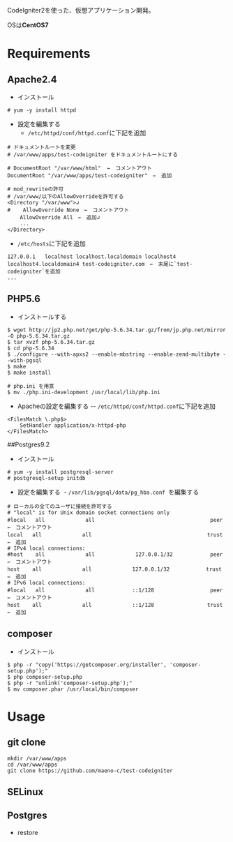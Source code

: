 
CodeIgniter2を使った、仮想アプリケーション開発。

OSは**CentOS7**

# Requirements

## Apache2.4

- インストール
```
# yum -y install httpd
```
- 設定を編集する
  - `/etc/httpd/conf/httpd.conf`に下記を追加
```
# ドキュメントルートを変更
# /var/www/apps/test-codeigniter をドキュメントルートにする

# DocumentRoot "/var/www/html"  ←　コメントアウト
DocumentRoot "/var/www/apps/test-codeigniter"　←　追加 

# mod_rewriteの許可
# /var/www/以下のAllowOverrideを許可する
<Directory "/var/www">↲
#    AllowOverride None　←　コメントアウト
    AllowOverride All　←　追加↲
    ...
</Directory>
```
- `/etc/hosts`に下記を追加
```
127.0.0.1   localhost localhost.localdomain localhost4 localhost4.localdomain4 test-codeigniter.com　←　末尾に`test-codeigniter`を追加
...
```
  

## PHP5.6
- インストールする
```
$ wget http://jp2.php.net/get/php-5.6.34.tar.gz/from/jp.php.net/mirror -O php-5.6.34.tar.gz
$ tar xvzf php-5.6.34.tar.gz
$ cd php-5.6.34
$ ./configure --with-apxs2 --enable-mbstring --enable-zend-multibyte --with-pgsql 
$ make
$ make install

# php.ini を用意
$ mv ./php.ini-development /usr/local/lib/php.ini   
```

- Apacheの設定を編集する
-- `/etc/httpd/conf/httpd.conf`に下記を追加
```
<FilesMatch \.php$>
    SetHandler application/x-httpd-php
</FilesMatch>
```
##Postgres9.2
- インストール
```
# yum -y install postgresql-server
# postgresql-setup initdb
```
- 設定を編集する
  - `/var/lib/pgsql/data/pg_hba.conf `を編集する
```
# ローカルの全てのユーザに接続を許可する
# "local" is for Unix domain socket connections only
#local   all             all                                     peer　←　コメントアウト
local   all             all                                     trust　←　追加
# IPv4 local connections:
#host    all             all             127.0.0.1/32            peer ←　コメントアウト
host    all             all             127.0.0.1/32          　trust　←　追加　
# IPv6 local connections:
#local   all             all            ::1/128                  peer　←　コメントアウト
host    all             all             ::1/128                 trust　←　追加　
```


## composer
- インストール
```
$ php -r "copy('https://getcomposer.org/installer', 'composer-setup.php');"
$ php composer-setup.php
$ php -r "unlink('composer-setup.php');"
$ mv composer.phar /usr/local/bin/composer
```


# Usage

## git clone
```
mkdir /var/www/apps
cd /var/www/apps
git clone https://github.com/maeno-c/test-codeigniter
```

## SELinux

## Postgres
- restore



